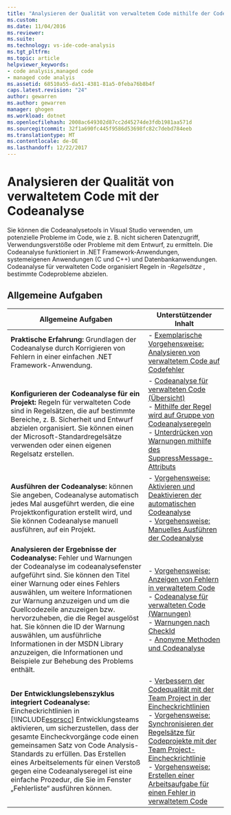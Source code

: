 ```yaml
---
title: "Analysieren der Qualität von verwaltetem Code mithilfe der Codeanalyse | Microsoft Docs"
ms.custom: 
ms.date: 11/04/2016
ms.reviewer: 
ms.suite: 
ms.technology: vs-ide-code-analysis
ms.tgt_pltfrm: 
ms.topic: article
helpviewer_keywords:
- code analysis,managed code
- managed code analyis
ms.assetid: 68510a55-da51-4381-81a5-0feba76b8b4f
caps.latest.revision: "24"
author: gewarren
ms.author: gewarren
manager: ghogen
ms.workload: dotnet
ms.openlocfilehash: 2008ac649302d87cc2d45274de3fdb1981aa571d
ms.sourcegitcommit: 32f1a690fc445f9586d53698fc82c7debd784eeb
ms.translationtype: MT
ms.contentlocale: de-DE
ms.lasthandoff: 12/22/2017
---
```

# <a name="analyzing-managed-code-quality-by-using-code-analysis"></a>Analysieren der Qualität von verwaltetem Code mit der Codeanalyse
Sie können die Codeanalysetools in Visual Studio verwenden, um potenzielle Probleme im Code, wie z. B. nicht sicheren Datenzugriff, Verwendungsverstöße oder Probleme mit dem Entwurf, zu ermitteln. Die Codeanalyse funktioniert in .NET Framework-Anwendungen, systemeigenen Anwendungen (C und C++) und Datenbankanwendungen. Codeanalyse für verwalteten Code organisiert Regeln in *-Regelsätze* , bestimmte Codeprobleme abzielen.  
  
## <a name="common-tasks"></a>Allgemeine Aufgaben  
  
|Allgemeine Aufgaben|Unterstützender Inhalt|  
|------------------|------------------------|  
|**Praktische Erfahrung:** Grundlagen der Codeanalyse durch Korrigieren von Fehlern in einer einfachen .NET Framework-Anwendung.|-   [Exemplarische Vorgehensweise: Analysieren von verwaltetem Code auf Codefehler](../code-quality/walkthrough-analyzing-managed-code-for-code-defects.md)|  
|**Konfigurieren der Codeanalyse für ein Projekt:** Regeln für verwalteten Code sind in Regelsätzen, die auf bestimmte Bereiche, z. B. Sicherheit und Entwurf abzielen organisiert. Sie können einen der Microsoft-Standardregelsätze verwenden oder einen eigenen Regelsatz erstellen.|-   [Codeanalyse für verwalteten Code (Übersicht)](../code-quality/code-analysis-for-managed-code-overview.md)<br />-   [Mithilfe der Regel wird auf Gruppe von Codeanalyseregeln](../code-quality/using-rule-sets-to-group-code-analysis-rules.md)<br />-   [Unterdrücken von Warnungen mithilfe des SuppressMessage-Attributs](../code-quality/suppress-warnings-by-using-the-suppressmessage-attribute.md)|  
|**Ausführen der Codeanalyse:** können Sie angeben, Codeanalyse automatisch jedes Mal ausgeführt werden, die eine Projektkonfiguration erstellt wird, und Sie können Codeanalyse manuell ausführen, auf ein Projekt.|-   [Vorgehensweise: Aktivieren und Deaktivieren der automatischen Codeanalyse](../code-quality/how-to-enable-and-disable-automatic-code-analysis-for-managed-code.md)<br />-   [Vorgehensweise: Manuelles Ausführen der Codeanalyse](../code-quality/how-to-run-code-analysis-manually-for-managed-code.md)|  
|**Analysieren der Ergebnisse der Codeanalyse:** Fehler und Warnungen der Codeanalyse im codeanalysefenster aufgeführt sind. Sie können den Titel einer Warnung oder eines Fehlers auswählen, um weitere Informationen zur Warnung anzuzeigen und um die Quellcodezeile anzuzeigen bzw. hervorzuheben, die die Regel ausgelöst hat. Sie können die ID der Warnung auswählen, um ausführliche Informationen in der MSDN Library anzuzeigen, die Informationen und Beispiele zur Behebung des Problems enthält.|-   [Vorgehensweise: Anzeigen von Fehlern in verwaltetem Code](../code-quality/how-to-view-managed-code-defects.md)<br />-   [Codeanalyse für verwalteten Code (Warnungen)](../code-quality/code-analysis-for-managed-code-warnings.md)<br />-   [Warnungen nach CheckId](../code-quality/code-analysis-warnings-for-managed-code-by-checkid.md)<br />-   [Anonyme Methoden und Codeanalyse](../code-quality/anonymous-methods-and-code-analysis.md)|  
|**Der Entwicklungslebenszyklus integriert Codeanalyse:** Eincheckrichtlinien in [!INCLUDE[esprscc](../code-quality/includes/esprscc_md.md)] Entwicklungsteams aktivieren, um sicherzustellen, dass der gesamte Eincheckvorgänge code einen gemeinsamen Satz von Code Analysis-Standards zu erfüllen. Das Erstellen eines Arbeitselements für einen Verstoß gegen eine Codeanalyseregel ist eine einfache Prozedur, die Sie im Fenster „Fehlerliste“ ausführen können.|-   [Verbessern der Codequalität mit der Team Project in der Eincheckrichtlinien](../code-quality/enhancing-code-quality-with-team-project-check-in-policies.md)<br />-   [Vorgehensweise: Synchronisieren der Regelsätze für Codeprojekte mit der Team Project-Eincheckrichtlinie](../code-quality/how-to-synchronize-code-project-rule-sets-with-team-project-check-in-policy.md)<br />-   [Vorgehensweise: Erstellen einer Arbeitsaufgabe für einen Fehler in verwaltetem Code](../code-quality/how-to-create-a-work-item-for-a-managed-code-defect.md)|